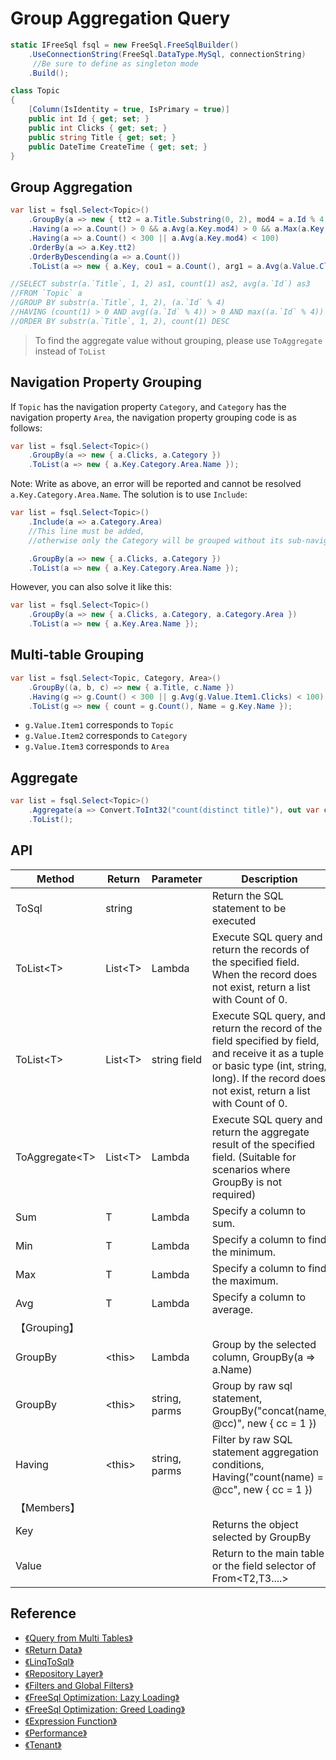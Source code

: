 # Group Aggregation Query
```csharp
static IFreeSql fsql = new FreeSql.FreeSqlBuilder()
    .UseConnectionString(FreeSql.DataType.MySql, connectionString)
     //Be sure to define as singleton mode
    .Build(); 

class Topic 
{
    [Column(IsIdentity = true, IsPrimary = true)]
    public int Id { get; set; }
    public int Clicks { get; set; }
    public string Title { get; set; }
    public DateTime CreateTime { get; set; }
}
```

## Group Aggregation

```csharp
var list = fsql.Select<Topic>()
    .GroupBy(a => new { tt2 = a.Title.Substring(0, 2), mod4 = a.Id % 4 })
    .Having(a => a.Count() > 0 && a.Avg(a.Key.mod4) > 0 && a.Max(a.Key.mod4) > 0)
    .Having(a => a.Count() < 300 || a.Avg(a.Key.mod4) < 100)
    .OrderBy(a => a.Key.tt2)
    .OrderByDescending(a => a.Count())
    .ToList(a => new { a.Key, cou1 = a.Count(), arg1 = a.Avg(a.Value.Clicks) });

//SELECT substr(a.`Title`, 1, 2) as1, count(1) as2, avg(a.`Id`) as3 
//FROM `Topic` a 
//GROUP BY substr(a.`Title`, 1, 2), (a.`Id` % 4) 
//HAVING (count(1) > 0 AND avg((a.`Id` % 4)) > 0 AND max((a.`Id` % 4)) > 0) AND (count(1) < 300 OR avg((a.`Id` % 4)) < 100) 
//ORDER BY substr(a.`Title`, 1, 2), count(1) DESC
```

> To find the aggregate value without grouping, please use `ToAggregate` instead of `ToList`

## Navigation Property Grouping

If `Topic` has the navigation property `Category`, and `Category` has the navigation property `Area`, the navigation property grouping code is as follows:

```csharp
var list = fsql.Select<Topic>()
    .GroupBy(a => new { a.Clicks, a.Category })
    .ToList(a => new { a.Key.Category.Area.Name });
```

Note: Write as above, an error will be reported and cannot be resolved `a.Key.Category.Area.Name`. The solution is to use `Include`:

```csharp
var list = fsql.Select<Topic>()
    .Include(a => a.Category.Area)
    //This line must be added, 
    //otherwise only the Category will be grouped without its sub-navigation property Area

    .GroupBy(a => new { a.Clicks, a.Category })
    .ToList(a => new { a.Key.Category.Area.Name });
```

However, you can also solve it like this:

```csharp
var list = fsql.Select<Topic>()
    .GroupBy(a => new { a.Clicks, a.Category, a.Category.Area })
    .ToList(a => new { a.Key.Area.Name });
```

## Multi-table Grouping

```c#
var list = fsql.Select<Topic, Category, Area>()
    .GroupBy((a, b, c) => new { a.Title, c.Name })
    .Having(g => g.Count() < 300 || g.Avg(g.Value.Item1.Clicks) < 100)
    .ToList(g => new { count = g.Count(), Name = g.Key.Name });
```

- `g.Value.Item1` corresponds to `Topic`
- `g.Value.Item2` corresponds to `Category`
- `g.Value.Item3` corresponds to `Area`

## Aggregate

```c#
var list = fsql.Select<Topic>()
    .Aggregate(a => Convert.ToInt32("count(distinct title)"), out var count)
    .ToList();
```

## API

| Method           | Return    | Parameter     | Description                                                                                                                                                                                         |
| ---------------- | --------- | ------------- | --------------------------------------------------------------------------------------------------------------------------------------------------------------------------------------------------- |
| ToSql            | string    |               | Return the SQL statement to be executed                                                                                                                                                             |
| ToList\<T\>      | List\<T\> | Lambda        | Execute SQL query and return the records of the specified field. When the record does not exist, return a list with Count of 0.                                                                     |
| ToList\<T\>      | List\<T\> | string field  | Execute SQL query, and return the record of the field specified by field, and receive it as a tuple or basic type (int, string, long). If the record does not exist, return a list with Count of 0. |
| ToAggregate\<T\> | List\<T\> | Lambda        | Execute SQL query and return the aggregate result of the specified field. (Suitable for scenarios where GroupBy is not required)                                                                    |
| Sum              | T         | Lambda        | Specify a column to sum.                                                                                                                                                                            |
| Min              | T         | Lambda        | Specify a column to find the minimum.                                                                                                                                                               |
| Max              | T         | Lambda        | Specify a column to find the maximum.                                                                                                                                                               |
| Avg              | T         | Lambda        | Specify a column to average.                                                                                                                                                                        |
| 【Grouping】     |
| GroupBy          | \<this\>  | Lambda        | Group by the selected column, GroupBy(a => a.Name)                                                                                                                                                  | GroupBy(a => new{a.Name,a.Time}) |
| GroupBy          | \<this\>  | string, parms | Group by raw sql statement, GroupBy("concat(name, @cc)", new { cc = 1 })                                                                                                                            |
| Having           | \<this\>  | string, parms | Filter by raw SQL statement aggregation conditions, Having("count(name) = @cc", new { cc = 1 })                                                                                                     |
| 【Members】      |
| Key              |           |               | Returns the object selected by GroupBy                                                                                                                                                              |
| Value            |           |               | Return to the main table or the field selector of From\<T2,T3....\>                                                                                                                                 |

## Reference

- [《Query from Multi Tables》](Query-from-Multi-Tablea)
- [《Return Data》](Return-Data)
- [《LinqToSql》](Linq-to-Sql)
- [《Repository Layer》](Repository-Layer)
- [《Filters and Global Filters》](Filters-and-Global-Filters)
- [《FreeSql Optimization: Lazy Loading》](Lazy-Loading)
- [《FreeSql Optimization: Greed Loading》](Greed-Loading)
- [《Expression Function》](Expression-Function)
- [《Performance》](Performance)
- [《Tenant》](Tenant)